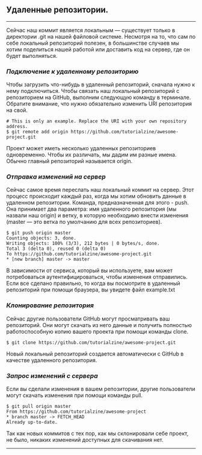 ## Удаленные репозитории.

---

Cейчас наш коммит является локальным — существует только в директории .git на нашей файловой системе. Несмотря на то, что сам по себе локальный репозиторий полезен, в большинстве случаев мы хотим поделиться нашей работой или доставить код на сервер, где он будет выполняться.

### *Подключение к удаленному репозиторию*

Чтобы загрузить что-нибудь в удаленный репозиторий, сначала нужно к нему подключиться. 
Чтобы связать наш локальный репозиторий с репозиторием на GitHub, выполним следующую команду в терминале. Обратите внимание, что нужно обязательно изменить URI репозитория на свой.

```
# This is only an example. Replace the URI with your own repository address.
$ git remote add origin https://github.com/tutorialzine/awesome-project.git
```

Проект может иметь несколько удаленных репозиториев одновременно. Чтобы их различать, мы дадим им разные имена. Обычно главный репозиторий называется origin.

### *Отправка изменений на сервер*

Сейчас самое время переслать наш локальный коммит на сервер. Этот процесс происходит каждый раз, когда мы хотим обновить данные в удаленном репозитории.
Команда, предназначенная для этого - push. Она принимает два параметра: имя удаленного репозитория (мы назвали наш origin) и ветку, в которую необходимо внести изменения (master — это ветка по умолчанию для всех репозиториев).

```
$ git push origin master
Counting objects: 3, done.
Writing objects: 100% (3/3), 212 bytes | 0 bytes/s, done.
Total 3 (delta 0), reused 0 (delta 0)
To https://github.com/tutorialzine/awesome-project.git
* [new branch] master -> master
```

В зависимости от сервиса, который вы используете, вам может потребоваться аутентифицироваться, чтобы изменения отправились. Если все сделано правильно, то когда вы посмотрите в удаленный репозиторий при помощи браузера, вы увидете файл example.txt

### *Клонирование репозитория*

Сейчас другие пользователи GitHub могут просматривать ваш репозиторий. Они могут скачать из него данные и получить полностью работоспособную копию вашего проекта при помощи команды clone.

```
$ git clone https://github.com/tutorialzine/awesome-project.git
```

Новый локальный репозиторий создается автоматически с GitHub в качестве удаленного репозитория.

### *Запрос изменений с сервера*

Если вы сделали изменения в вашем репозитории, другие пользователи могут скачать изменения при помощи команды pull.

```
$ git pull origin master
From https://github.com/tutorialzine/awesome-project
* branch master -> FETCH_HEAD
Already up-to-date.
```

Так как новых коммитов с тех пор, как мы склонировали себе проект, не было, никаких изменений доступных для скачивания нет.

---